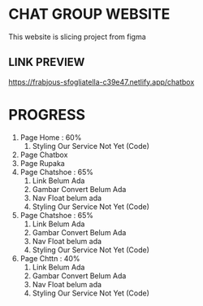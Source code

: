 # CHAT GROUP WEBSITE
This website is slicing project from figma

## LINK PREVIEW
https://frabjous-sfogliatella-c39e47.netlify.app/chatbox


# PROGRESS
1. Page Home : 60%
   1. Styling Our Service Not Yet (Code)
2. Page Chatbox
3. Page Rupaka
4. Page Chatshoe : 65%
   1. Link Belum Ada
   2. Gambar Convert Belum Ada
   3. Nav Float belum ada
   4. Styling Our Service Not Yet (Code)
5. Page Chatshoe : 65%
   1. Link Belum Ada
   2. Gambar Convert Belum Ada
   3. Nav Float belum ada
   4. Styling Our Service Not Yet (Code)
6. Page Chttn : 40%
   1. Link Belum Ada
   2. Gambar Convert Belum Ada
   3. Nav Float belum ada
   4. Styling Our Service Not Yet (Code)

